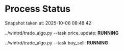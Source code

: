 # Process Status

Snapshot taken at: 2025-10-06 08:48:42

../wintrd/trade_algo.py --task price_update: **RUNNING**

../wintrd/trade_algo.py --task buy_sell: **RUNNING**

